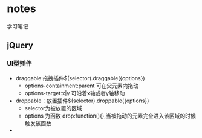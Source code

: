 # notes
学习笔记
## jQuery
### UI型插件
- draggable:拖拽插件$(selector).draggable({options})
  - options-containment:parent 可在父元素内拖动
  - options-target:x|y 可沿着x轴或者y轴移动
- droppable：放置插件$(selector).droppable({options})
  - selector为被放置的区域
  - options 为函数 drop:function(){},当被拖动的元素完全进入该区域的时候触发该函数
- 

